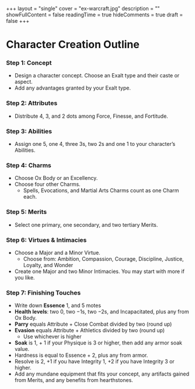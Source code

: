 +++
layout = "single"
cover = "ex-warcraft.jpg"
description = ""
showFullContent = false
readingTime = true
hideComments = true
draft = false
+++

# Character Creation Outline

### Step 1: Concept

- Design a character concept. Choose an Exalt type and their caste or aspect.
- Add any advantages granted by your Exalt type.

### Step 2: Attributes

- Distribute 4, 3, and 2 dots among Force, Finesse, and Fortitude.

### Step 3: Abilities

- Assign one 5, one 4, three 3s, two 2s and one 1 to your character’s Abilities.

### Step 4: Charms

- Choose Ox Body or an Excellency.
- Choose four other Charms.
  - Spells, Evocations, and Martial Arts Charms count as one Charm each.

### Step 5: Merits

- Select one primary, one secondary, and two tertiary Merits.

### Step 6: Virtues & Intimacies

- Choose a Major and a Minor Virtue.
  - Choose from: Ambition, Compassion, Courage, Discipline, Justice, Loyalty, and Wonder
- Create one Major and two Minor Intimacies. You may start with more if you like.

### Step 7: Finishing Touches

- Write down **Essence** 1, and 5 motes
- **Health levels**: two 0, two −1s, two −2s, and Incapacitated, plus any from Ox Body.
- **Parry** equals Attribute + Close Combat divided by two (round up)
- **Evasion** equals Attribute + Athletics divided by two (round up)
  - Use whichever is higher
- **Soak** is 1, + 1 if your Physique is 3 or higher, then add any armor soak value.
- Hardness is equal to Essence + 2, plus any from armor.
- Resolve is 2, +1 if you have Integrity 1, +2 if you have Integrity 3 or higher.
- Add any mundane equipment that fits your concept, any artifacts gained from Merits, and any benefits from hearthstones.

